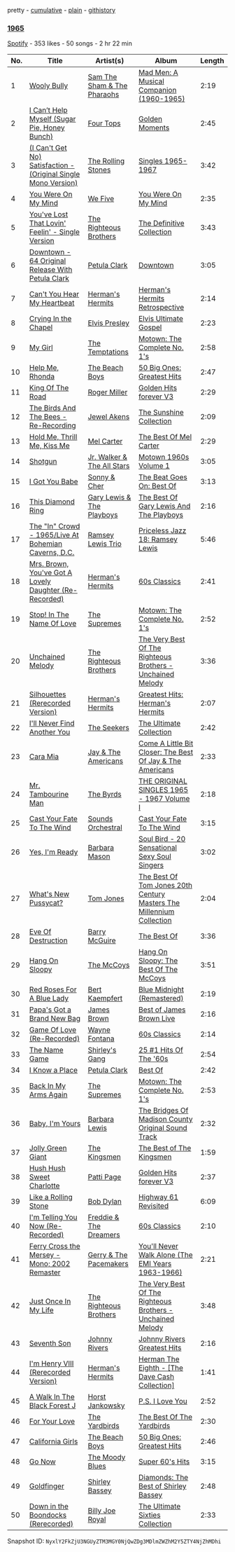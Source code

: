 pretty - [cumulative](/playlists/cumulative/48GGszBLm7kS5D1xJuMnxD.md) - [plain](/playlists/plain/48GGszBLm7kS5D1xJuMnxD) - [githistory](https://github.githistory.xyz/mackorone/spotify-playlist-archive/blob/main/playlists/plain/48GGszBLm7kS5D1xJuMnxD)

### [1965](https://open.spotify.com/playlist/48GGszBLm7kS5D1xJuMnxD)

> 

[Spotify](https://open.spotify.com/user/spotify) - 353 likes - 50 songs - 2 hr 22 min

| No. | Title | Artist(s) | Album | Length |
|---|---|---|---|---|
| 1 | [Wooly Bully](https://open.spotify.com/track/3uh7qazPPBqagKUoZqNBny) | [Sam The Sham & The Pharaohs](https://open.spotify.com/artist/05sRO4JdAtJGyZQOTb6kSL) | [Mad Men: A Musical Companion \(1960\-1965\)](https://open.spotify.com/album/0bsu7M7VJN8AheepyXeGza) | 2:19 |
| 2 | [I Can’t Help Myself \(Sugar Pie, Honey Bunch\)](https://open.spotify.com/track/2EiyrT9qY8aSzOZXffkxWK) | [Four Tops](https://open.spotify.com/artist/7fIvjotigTGWqjIz6EP1i4) | [Golden Moments](https://open.spotify.com/album/4XIbmP53zK67wpaADb3ErR) | 2:45 |
| 3 | [\(I Can't Get No\) Satisfaction \- \(Original Single Mono Version\)](https://open.spotify.com/track/1b6AW6uDrtrUN0Y6GJR45j) | [The Rolling Stones](https://open.spotify.com/artist/22bE4uQ6baNwSHPVcDxLCe) | [Singles 1965\-1967](https://open.spotify.com/album/1IeXdR2ptc5Jhxmko89CgE) | 3:42 |
| 4 | [You Were On My Mind](https://open.spotify.com/track/36ckFm0oicmvX8bWEErIHd) | [We Five](https://open.spotify.com/artist/1XICntAIOLc3OPozkykv39) | [You Were On My Mind](https://open.spotify.com/album/6DODxzDGUinwQpWem6HvBc) | 2:35 |
| 5 | [You've Lost That Lovin' Feelin' \- Single Version](https://open.spotify.com/track/7ifDMAJEJslLnJwnndYjVn) | [The Righteous Brothers](https://open.spotify.com/artist/4b0WsB47XCa9F83BmwQ7WX) | [The Definitive Collection](https://open.spotify.com/album/7mt9FC2uX1OvIkRdhMddxT) | 3:43 |
| 6 | [Downtown \- 64 Original Release With Petula Clark](https://open.spotify.com/track/5ixPfNV1Sx1HCuxdmBnbmE) | [Petula Clark](https://open.spotify.com/artist/6nKqt1nbSBEq3iUXD1Xgz8) | [Downtown](https://open.spotify.com/album/0R9IY9LOH0uP2ibtPjfut5) | 3:05 |
| 7 | [Can't You Hear My Heartbeat](https://open.spotify.com/track/2tUP1fuo8EdOVz3Bw9r7yu) | [Herman's Hermits](https://open.spotify.com/artist/48YxSlb23RAaCd4RyHcV9V) | [Herman's Hermits Retrospective](https://open.spotify.com/album/6TbZXMXvUGFqx3opETEAuW) | 2:14 |
| 8 | [Crying In the Chapel](https://open.spotify.com/track/0DIvlGtdeLS51h7gnud6Zw) | [Elvis Presley](https://open.spotify.com/artist/43ZHCT0cAZBISjO8DG9PnE) | [Elvis Ultimate Gospel](https://open.spotify.com/album/6IsYeEEmFve5FbJ4um36S0) | 2:23 |
| 9 | [My Girl](https://open.spotify.com/track/2wz9T22pzkpKNuaWLBnY28) | [The Temptations](https://open.spotify.com/artist/3RwQ26hR2tJtA8F9p2n7jG) | [Motown: The Complete No\. 1's](https://open.spotify.com/album/0iv3gV69jA1YY2H0UTy9yF) | 2:58 |
| 10 | [Help Me, Rhonda](https://open.spotify.com/track/4qvdAp6MMl59RjaTOti9QD) | [The Beach Boys](https://open.spotify.com/artist/3oDbviiivRWhXwIE8hxkVV) | [50 Big Ones: Greatest Hits](https://open.spotify.com/album/6cSZPNsr3tMEHo5QrMjk1F) | 2:47 |
| 11 | [King Of The Road](https://open.spotify.com/track/6RyWP3PCAXosigGRL3VbfW) | [Roger Miller](https://open.spotify.com/artist/1RP2UpEaRzkF0Id3JigqD8) | [Golden Hits forever V3](https://open.spotify.com/album/6RZNCKJPxOZlkOwQ0pyFib) | 2:29 |
| 12 | [The Birds And The Bees \- Re\-Recording](https://open.spotify.com/track/6T9ew09IfXx4fddKyvebCz) | [Jewel Akens](https://open.spotify.com/artist/1gVvCzqQy5epTJcFNwWJ37) | [The Sunshine Collection](https://open.spotify.com/album/0zhhkrvqmuHlScxUuUANth) | 2:09 |
| 13 | [Hold Me, Thrill Me, Kiss Me](https://open.spotify.com/track/5XPwkZ7vNxeidpNLAkwtFp) | [Mel Carter](https://open.spotify.com/artist/3CgsVtt7tP8iduzkTCfel9) | [The Best Of Mel Carter](https://open.spotify.com/album/2Bw48A6OMSip5lbQW5CaUg) | 2:29 |
| 14 | [Shotgun](https://open.spotify.com/track/1q0iS9gvoQ1riUlBNyZ5fu) | [Jr\. Walker & The All Stars](https://open.spotify.com/artist/1rHh0AI30JhKrbzKIFjFNd) | [Motown 1960s Volume 1](https://open.spotify.com/album/36ec30jOBxkovia1vkWyOz) | 3:05 |
| 15 | [I Got You Babe](https://open.spotify.com/track/2SWBfqj1FrS8t8z56G55rP) | [Sonny & Cher](https://open.spotify.com/artist/71lGEtP9qYXDsSXjfexTqO) | [The Beat Goes On: Best Of](https://open.spotify.com/album/5QzkzMcvCJSk30pQS2mqia) | 3:13 |
| 16 | [This Diamond Ring](https://open.spotify.com/track/7n9i7x2fXDmgCsGExP5CrW) | [Gary Lewis & The Playboys](https://open.spotify.com/artist/0XTxadWXVyfB8eTIYOjMYj) | [The Best Of Gary Lewis And The Playboys](https://open.spotify.com/album/5d5JSnI9P9ADeXR4qcx7xl) | 2:16 |
| 17 | [The "In" Crowd \- 1965/Live At Bohemian Caverns, D.C.](https://open.spotify.com/track/06EaZyYu5K6g3ZAZrjfuSj) | [Ramsey Lewis Trio](https://open.spotify.com/artist/4jZOiPysIzYxbDcDEOZmhu) | [Priceless Jazz 18: Ramsey Lewis](https://open.spotify.com/album/3YrCCdjY583LMVgJuDwFKt) | 5:46 |
| 18 | [Mrs\. Brown, You've Got A Lovely Daughter \(Re\-Recorded\)](https://open.spotify.com/track/0dtRBR7i4X2AdJ2pkXtmcU) | [Herman's Hermits](https://open.spotify.com/artist/48YxSlb23RAaCd4RyHcV9V) | [60s Classics](https://open.spotify.com/album/3w6MFLPPc56ilMeY4zwoim) | 2:41 |
| 19 | [Stop! In The Name Of Love](https://open.spotify.com/track/1xkLLbpo3y4KNy64EFVB9C) | [The Supremes](https://open.spotify.com/artist/57bUPid8xztkieZfS7OlEV) | [Motown: The Complete No\. 1's](https://open.spotify.com/album/0iv3gV69jA1YY2H0UTy9yF) | 2:52 |
| 20 | [Unchained Melody](https://open.spotify.com/track/1jFhnVoJkcB4lf9tT0rSZS) | [The Righteous Brothers](https://open.spotify.com/artist/4b0WsB47XCa9F83BmwQ7WX) | [The Very Best Of The Righteous Brothers \- Unchained Melody](https://open.spotify.com/album/5CFmNamq1ceXn8RFJ9i7p6) | 3:36 |
| 21 | [Silhouettes \(Rerecorded Version\)](https://open.spotify.com/track/4OJuIZcb6b36PC7XwvlOMH) | [Herman's Hermits](https://open.spotify.com/artist/48YxSlb23RAaCd4RyHcV9V) | [Greatest Hits: Herman's Hermits](https://open.spotify.com/album/4r8xUbQzqrbzl5RpXCIykz) | 2:07 |
| 22 | [I'll Never Find Another You](https://open.spotify.com/track/6Ln9F9lZNMgV5Ht87z9Bd0) | [The Seekers](https://open.spotify.com/artist/7dedWAqd0IKTdCiqiadUrV) | [The Ultimate Collection](https://open.spotify.com/album/2bhcZbOcrAFH69kD3TLFB0) | 2:42 |
| 23 | [Cara Mia](https://open.spotify.com/track/0Arrnl9EB7LtzPISpNBQQf) | [Jay & The Americans](https://open.spotify.com/artist/0DAqhikcMKLo2lPADVz2fs) | [Come A Little Bit Closer: The Best Of Jay & The Americans](https://open.spotify.com/album/0LMJo3p9QqRjaap3qvlTY6) | 2:33 |
| 24 | [Mr\. Tambourine Man](https://open.spotify.com/track/691UfzALYfLjSwfenfOg4N) | [The Byrds](https://open.spotify.com/artist/1PCZpxHJz7WAMF8EEq8bfc) | [THE ORIGINAL SINGLES 1965 \- 1967 Volume I](https://open.spotify.com/album/6Arjb9tfB8fXb4owcWyepy) | 2:18 |
| 25 | [Cast Your Fate To The Wind](https://open.spotify.com/track/3TpkIl4MRTNvuBmtnjOE0Y) | [Sounds Orchestral](https://open.spotify.com/artist/0uPfErG0KkEmtYg4y3O7LC) | [Cast Your Fate To The Wind](https://open.spotify.com/album/2oWpD7nRCaHY00MOYJAC7I) | 3:15 |
| 26 | [Yes, I'm Ready](https://open.spotify.com/track/5AlVKEK9sr5an4MCkGlI1N) | [Barbara Mason](https://open.spotify.com/artist/5PmZd7YOaUgQwhOja44fmZ) | [Soul Bird \- 20 Sensational Sexy Soul Singers](https://open.spotify.com/album/6nYpLGn54O9FbbgxuVQ18z) | 3:02 |
| 27 | [What's New Pussycat?](https://open.spotify.com/track/4dx3Lqdq4WvUWx23d04tOl) | [Tom Jones](https://open.spotify.com/artist/1T0wRBO0CK0vK8ouUMqEl5) | [The Best Of Tom Jones 20th Century Masters The Millennium Collection](https://open.spotify.com/album/6TiIQSWfDgwQTg1aycqAsP) | 2:04 |
| 28 | [Eve Of Destruction](https://open.spotify.com/track/1x95pWB3KeK3evKa1VrW6e) | [Barry McGuire](https://open.spotify.com/artist/6xdkfNRMtBzeu7t4wyum2X) | [The Best Of](https://open.spotify.com/album/6smmFpDUzGZnlRCckORkXW) | 3:36 |
| 29 | [Hang On Sloopy](https://open.spotify.com/track/0i7O5MtSTXvR4BEY7stpjF) | [The McCoys](https://open.spotify.com/artist/6etIM3JbzGPxTdfNWWfsVH) | [Hang On Sloopy: The Best Of The McCoys](https://open.spotify.com/album/17dRh7ma3OpZSdmWc5LT1H) | 3:51 |
| 30 | [Red Roses For A Blue Lady](https://open.spotify.com/track/4KPeJKhJjmVVlcopLCdLPZ) | [Bert Kaempfert](https://open.spotify.com/artist/2s6JabvZdqVQhfOsaxCSFX) | [Blue Midnight \(Remastered\)](https://open.spotify.com/album/0FDBwsJabvhlLg2D3HD8dc) | 2:19 |
| 31 | [Papa's Got a Brand New Bag](https://open.spotify.com/track/6sLpC7Pf1pLk9IFkheLUCu) | [James Brown](https://open.spotify.com/artist/7GaxyUddsPok8BuhxN6OUW) | [Best of James Brown Live](https://open.spotify.com/album/7mWk7H5z2FXWPfm1VDzNnh) | 2:16 |
| 32 | [Game Of Love \(Re\-Recorded\)](https://open.spotify.com/track/15U4wOQIl2EIt9nJb23Zpf) | [Wayne Fontana](https://open.spotify.com/artist/3LUkBWNeAcbLju5dL8poH3) | [60s Classics](https://open.spotify.com/album/3w6MFLPPc56ilMeY4zwoim) | 2:14 |
| 33 | [The Name Game](https://open.spotify.com/track/7eoFvOeIe8nneBSt1j0zen) | [Shirley's Gang](https://open.spotify.com/artist/5qEZexfRHT2iPCpYxuLIFQ) | [25 \#1 Hits Of The '60s](https://open.spotify.com/album/6H6hvgbkYFbNg990FOcT1P) | 2:54 |
| 34 | [I Know a Place](https://open.spotify.com/track/7dQP6ESUYUMYUAnGkdyjXi) | [Petula Clark](https://open.spotify.com/artist/6nKqt1nbSBEq3iUXD1Xgz8) | [Best Of](https://open.spotify.com/album/6hBP1ZDOKNjjaPODomhGmN) | 2:42 |
| 35 | [Back In My Arms Again](https://open.spotify.com/track/5QU93rrOcI1wq3lSveWktO) | [The Supremes](https://open.spotify.com/artist/57bUPid8xztkieZfS7OlEV) | [Motown: The Complete No\. 1's](https://open.spotify.com/album/0iv3gV69jA1YY2H0UTy9yF) | 2:53 |
| 36 | [Baby, I'm Yours](https://open.spotify.com/track/5GInJChhrHyXmwb4tQFJJG) | [Barbara Lewis](https://open.spotify.com/artist/2UocIcNiHj5n4tj1CnBzRq) | [The Bridges Of Madison County Original Sound Track](https://open.spotify.com/album/1RHPDIiqVdvY2zIyWJF9IH) | 2:32 |
| 37 | [Jolly Green Giant](https://open.spotify.com/track/0WhJxcxyQOIK9iaH9GmpKv) | [The Kingsmen](https://open.spotify.com/artist/2iIn8H3l2NNBNHFpYKWbfo) | [The Best of The Kingsmen](https://open.spotify.com/album/2SMBIc9VqCmLvWAd9srlSx) | 1:59 |
| 38 | [Hush Hush Sweet Charlotte](https://open.spotify.com/track/7h8MY2vkKuQYhMVi4j29vR) | [Patti Page](https://open.spotify.com/artist/4nZN9kln8toEzOifhWG2uF) | [Golden Hits forever V3](https://open.spotify.com/album/6RZNCKJPxOZlkOwQ0pyFib) | 2:37 |
| 39 | [Like a Rolling Stone](https://open.spotify.com/track/3AhXZa8sUQht0UEdBJgpGc) | [Bob Dylan](https://open.spotify.com/artist/74ASZWbe4lXaubB36ztrGX) | [Highway 61 Revisited](https://open.spotify.com/album/6YabPKtZAjxwyWbuO9p4ZD) | 6:09 |
| 40 | [I'm Telling You Now \(Re\-Recorded\)](https://open.spotify.com/track/7pzWfHciuXNihsnUZzcEix) | [Freddie & The Dreamers](https://open.spotify.com/artist/1wCc2Wgga1H8C7u57pcqYk) | [60s Classics](https://open.spotify.com/album/3w6MFLPPc56ilMeY4zwoim) | 2:10 |
| 41 | [Ferry Cross the Mersey \- Mono; 2002 Remaster](https://open.spotify.com/track/4aSw1QJIMwYSoDEgzgdCJL) | [Gerry & The Pacemakers](https://open.spotify.com/artist/3UmBeGyNwr4iDWi1vTxWi8) | [You'll Never Walk Alone \(The EMI Years 1963\-1966\)](https://open.spotify.com/album/2xjQOixp5YLkhVDcAh8MY0) | 2:21 |
| 42 | [Just Once In My Life](https://open.spotify.com/track/0qdTcFmL5mtPgdYqPPJubE) | [The Righteous Brothers](https://open.spotify.com/artist/4b0WsB47XCa9F83BmwQ7WX) | [The Very Best Of The Righteous Brothers \- Unchained Melody](https://open.spotify.com/album/5CFmNamq1ceXn8RFJ9i7p6) | 3:48 |
| 43 | [Seventh Son](https://open.spotify.com/track/4ZfFmheqQARR8PATNhixDN) | [Johnny Rivers](https://open.spotify.com/artist/3TiISqKS6ESlMQ4WFfZJw2) | [Johnny Rivers Greatest Hits](https://open.spotify.com/album/6FR164kxGAKlxxt7JceLZU) | 2:16 |
| 44 | [I'm Henry VIII \(Rerecorded Version\)](https://open.spotify.com/track/67SrsOFyrUEXibPjz2lP7n) | [Herman's Hermits](https://open.spotify.com/artist/48YxSlb23RAaCd4RyHcV9V) | [Herman The Eighth \- \[The Dave Cash Collection\]](https://open.spotify.com/album/3fh9IYW0elvv36fZsH53rf) | 1:41 |
| 45 | [A Walk In The Black Forest J](https://open.spotify.com/track/4rAxYVfwQx1Sk77Psc2LRu) | [Horst Jankowsky](https://open.spotify.com/artist/7AEQz8yPD7qxiRLZ8DohoD) | [P.S\. I Love You](https://open.spotify.com/album/7qBzCPrySYyZKOcJHmuBUG) | 2:52 |
| 46 | [For Your Love](https://open.spotify.com/track/119oZdU7SdgcBAx4mTwkOM) | [The Yardbirds](https://open.spotify.com/artist/2lxX1ivRYp26soIavdG9bX) | [The Best Of The Yardbirds](https://open.spotify.com/album/2gdqpUQMw5Tn2AUnusL2bK) | 2:30 |
| 47 | [California Girls](https://open.spotify.com/track/0mwr3py9MZIOdvOrI31h6r) | [The Beach Boys](https://open.spotify.com/artist/3oDbviiivRWhXwIE8hxkVV) | [50 Big Ones: Greatest Hits](https://open.spotify.com/album/6cSZPNsr3tMEHo5QrMjk1F) | 2:46 |
| 48 | [Go Now](https://open.spotify.com/track/3tBoyeqrFkJfBIeQtdayvG) | [The Moody Blues](https://open.spotify.com/artist/5BcZ22XONcRoLhTbZRuME1) | [Super 60's Hits](https://open.spotify.com/album/0qHTVl9zL3ZbDmeUDtswu2) | 3:15 |
| 49 | [Goldfinger](https://open.spotify.com/track/7r0EUONfPUZ8SD1vu4ro27) | [Shirley Bassey](https://open.spotify.com/artist/090VebphoycdEyH165iMqc) | [Diamonds: The Best of Shirley Bassey](https://open.spotify.com/album/47CseYTjSFPkxo9SDFQoot) | 2:48 |
| 50 | [Down in the Boondocks \(Rerecorded\)](https://open.spotify.com/track/0bhZLkQ1KcwLrC63EFBnVl) | [Billy Joe Royal](https://open.spotify.com/artist/4WFTfNjxQYskBioYk39r9n) | [The Ultimate Sixties Collection](https://open.spotify.com/album/2CqYJbZzK4gOM33MtBoI6D) | 2:33 |

Snapshot ID: `NyxlY2FkZjU3NGUyZTM3MGY0NjQwZDg3MDlmZWZhM2Y5ZTY4NjZhMDhi`
